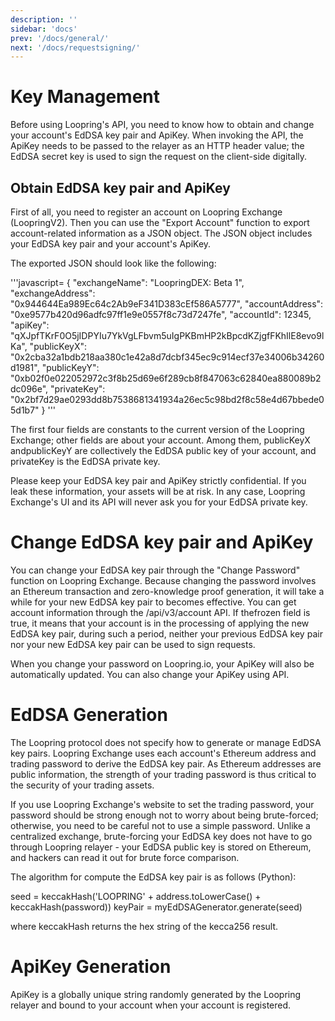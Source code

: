 ```yaml
---
description: ''
sidebar: 'docs'
prev: '/docs/general/'
next: '/docs/requestsigning/'
---
```



# Key Management

Before using Loopring's API, you need to know how to obtain and change your account's EdDSA key pair and ApiKey. When invoking the API, the ApiKey needs to be passed to the relayer as an HTTP header value; the EdDSA secret key is used to sign the request on the client-side digitally.

## Obtain EdDSA key pair and ApiKey

First of all, you need to register an account on Loopring Exchange (LoopringV2). Then you can use the "Export Account" function to export account-related information as a JSON object. The JSON object includes your EdDSA key pair and your account's ApiKey.

The exported JSON should look like the following:

'''javascript=
{
    "exchangeName": "LoopringDEX: Beta 1",
    "exchangeAddress": "0x944644Ea989Ec64c2Ab9eF341D383cEf586A5777",
    "accountAddress": "0xe9577b420d96adfc97ff1e9e0557f8c73d7247fe",
    "accountId": 12345,
    "apiKey": "qXJpfTKrF0O5jIDPYIu7YkVgLFbvm5uIgPKBmHP2kBpcdKZjgfFKhIlE8evo9lKa",
    "publicKeyX": "0x2cba32a1bdb218aa380c1e42a8d7dcbf345ec9c914ecf37e34006b34260d1981",
    "publicKeyY": "0xb02f0e022052972c3f8b25d69e6f289cb8f847063c62840ea880089b2dc096e",
    "privateKey": "0x2bf7d29ae0293dd8b7538681341934a26ec5c98bd2f8c58e4d67bbede05d1b7"
}
'''

The first four fields are constants to the current version of the Loopring Exchange; other fields are about your account. Among them, publicKeyX andpublicKeyY are collectively the EdDSA public key of your account, and privateKey is the EdDSA private key.

Please keep your EdDSA key pair and ApiKey strictly confidential. If you leak these information, your assets will be at risk. In any case, Loopring Exchange's UI and its API will never ask you for your EdDSA private key.

# Change EdDSA key pair and ApiKey

You can change your EdDSA key pair through the "Change Password" function on Loopring Exchange. Because changing the password involves an Ethereum transaction and zero-knowledge proof generation, it will take a while for your new EdDSA key pair to becomes effective. You can get account information through the /api/v3/account API. If thefrozen field is true, it means that your account is in the processing of applying the new EdDSA key pair, during such a period, neither your previous EdDSA key pair nor your new EdDSA key pair can be used to sign requests.

When you change your password on Loopring.io, your ApiKey will also be automatically updated. You can also change your ApiKey using API.

# EdDSA Generation

The Loopring protocol does not specify how to generate or manage EdDSA key pairs. Loopring Exchange uses each account's Ethereum address and trading password to derive the EdDSA key pair. As Ethereum addresses are public information, the strength of your trading password is thus critical to the security of your trading assets.

If you use Loopring Exchange's website to set the trading password, your password should be strong enough not to worry about being brute-forced; otherwise, you need to be careful not to use a simple password. Unlike a centralized exchange, brute-forcing your EdDSA key does not have to go through Loopring relayer - your EdDSA public key is stored on Ethereum, and hackers can read it out for brute force comparison.

The algorithm for compute the EdDSA key pair is as follows (Python):

seed = keccakHash('LOOPRING' + address.toLowerCase() + keccakHash(password))
keyPair = myEdDSAGenerator.generate(seed)

where keccakHash returns the hex string of the kecca256 result.

# ApiKey Generation

ApiKey is a globally unique string randomly generated by the Loopring relayer and bound to your account when your account is registered.
